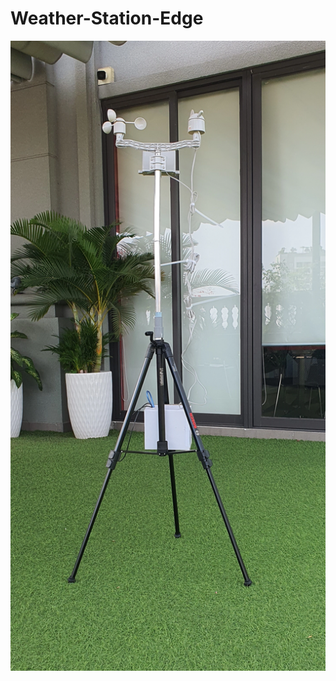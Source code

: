 ﻿# Weather-Station-Edge
![Overview of my web](https://raw.githubusercontent.com/asianmurphyCo/Weather-Station-Edge/main/20240316_134619.webp)
